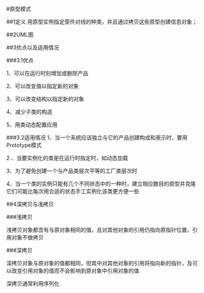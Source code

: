 #原型模式

##1定义
用原型实例指定穿件对线的种类，并且通过拷贝这些原型创建信息对象；

##2UML图

##3优点以及适用情况

###3.1优点

1、可以在运行时刻增加或删除产品

2、可以改变值以指定新的对象

3、可以改变结构以指定新的对象

4、减少子类的构造

5、用类动态配置应用

###3.2适用情况
1、当一个系统应该独立与它的产品创建构成和表示时，要用Prototype模式

2 、当要实例化的类是在运行时指定时，如动态加载

3、为了避免创建一个与产品类层次平等的工厂类层次时

4、当一个类的实例只能有几个不同状态中的一种时，建立相应数目的原型并克隆它们可能比每次用合适的状态手工实例化该类更方便一些

##4深拷贝与浅拷贝

###浅拷贝

浅拷贝对象都含有与原对象相同的值，且对其他对象的引用仍指向原指针位置，引用对象不做拷贝

###深拷贝

深拷贝对象与原对象的值都相同，但其中对其他对象的引用将指向新的指针，及可以改变引用对象的值而不会影响到原对象中引用对象的值

深拷贝通常利用序列化

